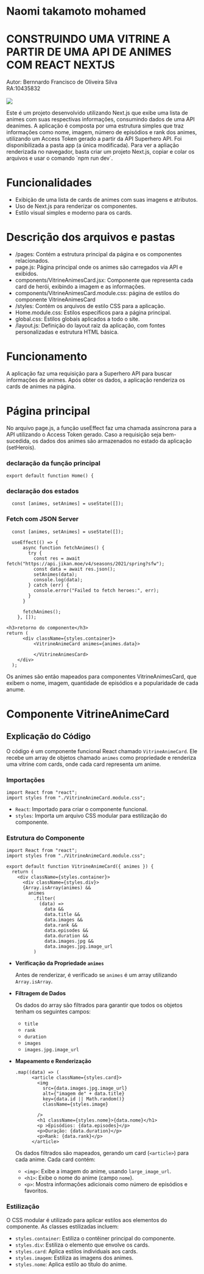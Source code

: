 <h1>Naomi  takamoto mohamed  </h1>
<h1>CONSTRUINDO UMA VITRINE A PARTIR DE UMA API DE ANIMES COM REACT NEXTJS</h1>

Autor: Bernnardo Francisco de Oliveira Silva <br>
RA:10435832<br><br>
<img src="Captura de Tela 2024-11-24 às 01.26.21.png">
<p>Este é um projeto desenvolvido utilizando Next.js que exibe uma lista de animes com suas respectivas informações, consumindo dados de uma API deanimes. A aplicação é composta por uma estrutura simples que traz informações como nome, imagem, número de episódios e rank dos animes, utilizando um Access Token gerado a partir da API Superhero API. Foi disponibilizada a pasta app (a única modificada). Para ver a apliação renderizada no navegador, basta criar um projeto Next.js, copiar e colar os arquivos e usar o comando `npm run dev`.</p>
<h1>Funcionalidades</h1>
<ul>
<li>Exibição de uma lista de cards de animes com suas imagens e atributos.</li>
<li>Uso de Next.js para renderizar os componentes.</li>
<li>Estilo visual simples e moderno para os cards.</li>
</ul>
<h1>Descrição dos arquivos e pastas</h1>
<ul>
  <li>/pages: Contém a estrutura principal da página e os componentes relacionados.</li>
  <li>page.js: Página principal onde os animes são carregados via API e exibidos.</li>
  <li>components/VitrineAnimesCard.jsx: Componente que representa cada card de herói, exibindo a imagem e as informações.</li>
   <li>components/VitrineAnimesCard.module.css: página de estilos do componente VitrineAnimesCard</li>
  <li>/styles: Contém os arquivos de estilo CSS para a aplicação.</li>
  <li>Home.module.css: Estilos específicos para a página principal.</li>
  <li>global.css: Estilos globais aplicados a todo o site.</li>
  <li>/layout.js: Definição do layout raiz da aplicação, com fontes personalizadas e estrutura HTML básica.</li>
</ul>
<h1>Funcionamento</h1>
<p>A aplicação faz uma requisição para a Superhero API para buscar informações de animes. Após obter os dados, a aplicação renderiza os cards de animes na página.</p>
<h1>Página principal</h1>
<p>No arquivo page.js, a função useEffect faz uma chamada assíncrona para a API utilizando o Access Token gerado. Caso a requisição seja bem-sucedida, os dados dos animes são armazenados no estado da aplicação (setHerois).</p>

<h3>declaração da função principal</h3>

```
export default function Home() {
```


<h3>declaração dos estados </h3>

```
  const [animes, setAnimes] = useState([]); 
 ``` 

<h3>Fetch com JSON Server</h3>

```
  const [animes, setAnimes] = useState([]); 

  useEffect(() => {
      async function fetchAnimes() {
        try {
          const res = await fetch("https://api.jikan.moe/v4/seasons/2021/spring?sfw");
          const data = await res.json(); 
          setAnimes(data); 
          console.log(data);
        } catch (err) {
          console.error("Failed to fetch heroes:", err);
        }
      }
  
      fetchAnimes();
    }, []);
```

```
<h3>retorno do componente</h3>
return (
      <div className={styles.container}>
          <VitrineAnimeCard animes={animes.data}>
              
          </VitrineAnimesCard>
    </div>
  );
  ```
<p>Os animes são então mapeados para componentes VitrineAnimesCard, que exibem o nome, imagem, quantidade de episódios e a popularidade de cada anume.</p>

<h1>Componente VitrineAnimeCard</h1>
<h2>Explicação do Código</h2>

<p>O código é um componente funcional React chamado <code>VitrineAnimeCard</code>. Ele recebe um array de objetos chamado <code>animes</code> como propriedade e renderiza uma vitrine com cards, onde cada card representa um anime.</p>

<h3>Importações</h3>

```
import React from "react";
import styles from "./VitrineAnimeCard.module.css";

```

<ul>
  <li><code>React</code>: Importado para criar o componente funcional.</li>
  <li><code>styles</code>: Importa um arquivo CSS modular para estilização do componente.</li>
</ul>

<h3>Estrutura do Componente</h3>

```
import React from "react";
import styles from "./VitrineAnimeCard.module.css";

export default function VitrineAnimeCard({ animes }) {
  return (
    <div className={styles.container}>
      <div className={styles.div}>
      {Array.isArray(animes) &&
        animes
          .filter(
            (data) =>
              data &&
              data.title &&
              data.images &&
              data.rank &&
              data.episodes &&
              data.duration &&
              data.images.jpg &&
              data.images.jpg.image_url
          ) 
```
<ul>
  <li>
    <strong>Verificação da Propriedade <code>animes</code></strong>
    <p>Antes de renderizar, é verificado se <code>animes</code> é um array utilizando <code>Array.isArray</code>.</p>
  </li>
  <li>
    <strong>Filtragem de Dados</strong>
    <p>Os dados do array são filtrados para garantir que todos os objetos tenham os seguintes campos:</p>
    <ul>
      <li><code>title</code></li>
      <li><code>rank</code></li>
       <li><code>duration</code></li>
      <li><code>images</code></li>
      <li><code>images.jpg.image_url</code></li>
    </ul>
  </li>
  <li>

<strong>Mapeamento e Renderização</strong>
    
    .map((data) => (
          <article className={styles.card}>
            <img
              src={data.images.jpg.image_url}
              alt={"imagem de" + data.title}
              key={data.id || Math.random()} 
              className={styles.image}
              
            />
            <h1 className={styles.nome}>{data.nome}</h1>
            <p >Episódios: {data.episodes}</p>
            <p>Duração: {data.duration}</p>
            <p>Rank: {data.rank}</p>
          </article>


  <p>Os dados filtrados são mapeados, gerando um card (<code>&lt;article&gt;</code>) para cada anime. Cada card contém:</p>
  <ul>
    <li><code>&lt;img&gt;</code>: Exibe a imagem do anime, usando <code>large_image_url</code>.</li>
    <li><code>&lt;h1&gt;</code>: Exibe o nome do anime (campo <code>nome</code>).</li>
    <li><code>&lt;p&gt;</code>: Mostra informações adicionais como número de episódios e favoritos.</li>
  </ul>
  </li>
</ul>

<h3>Estilização</h3>
<p>O CSS modular é utilizado para aplicar estilos aos elementos do componente. As classes estilizadas incluem:</p>
<ul>
  <li><code>styles.container</code>: Estiliza o contêiner principal do componente.</li>
  <li><code>styles.div</code>: Estiliza o elemento que envolve os cards.</li>
  <li><code>styles.card</code>: Aplica estilos individuais aos cards.</li>
  <li><code>styles.imagem</code>: Estiliza as imagens dos animes.</li>
  <li><code>styles.nome</code>: Aplica estilo ao título do anime.</li>
</ul>



